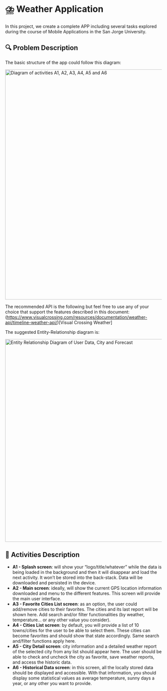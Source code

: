 # ⛈️ Weather Application 
In this project, we create a complete APP including several tasks explored during the course of Mobile Applications in the San Jorge University. 

## 🔍 Problem Description
The basic structure of the app could follow this diagram:

<img width="739" alt="Diagram of activities A1, A2, A3, A4, A5 and A6" src="https://github.com/dbsDevelops/WeatherApp-MobileApps-USJ/assets/128851884/9f0c71d6-3f09-4e56-83ab-2c116e63af09">

The recommended API is the following but feel free to use any of your choice that support the features described in this document:
(https://www.visualcrossing.com/resources/documentation/weather-api/timeline-weather-api/)[Visual Crossing Weather]

The suggested Entity-Relationship diagram is:

<img width="651" alt="Entity Relationship Diagram of User Data, City and Forecast" src="https://github.com/dbsDevelops/WeatherApp-MobileApps-USJ/assets/128851884/65fafd71-2a2e-49ee-b741-23ccce14a831">

## 🧩 Activities Description
- **A1 - Splash screen**: will show your “logo/title/whatever” while the data is being loaded in the background and then it will disappear and load the next activity. It won’t be stored into the back-stack. Data will be downloaded and persisted in the device.
- **A2 - Main screen**: ideally, will show the current GPS location information downloaded and menu to the different features. This screen will provide the main user interface.
- **A3 - Favorite Cities List screen**: as an option, the user could add/remove cities to their favorites. The cities and its last report will be shown here. Add search and/or filter functionalities (by weather, temperature... or any other value you consider).
- **A4 - Cities List screen**: by default, you will provide a list of 10 towns/cities for the user to be able to select them. These cities can become favorites and should show that state accordingly. Same search and/filter functions apply here.
- **A5 - City Detail screen**: city information and a detailed weather report of the selected city from any list should appear here. The user should be able to check and uncheck the city as favorite, save weather reports, and access the historic data.
- **A6 - Historical Data screen**: in this screen, all the locally stored data should be displayed and accessible. With that information, you should display some statistical values as average temperature, sunny days a year, or any other you want to provide.
